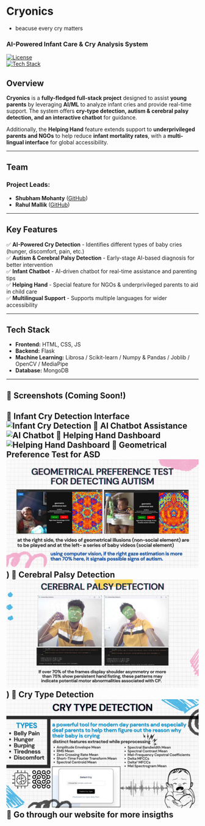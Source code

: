 # Cryonics 
- beacuse every cry matters
### AI-Powered Infant Care & Cry Analysis System  

[![License](https://img.shields.io/badge/License-MIT-blue.svg)](LICENSE)  
[![Tech Stack](https://img.shields.io/badge/Tech%20Stack-Full%20Stack-green)](#tech-stack)  

## Overview  
**Cryonics** is a **fully-fledged full-stack project** designed to assist **young parents** by leveraging **AI/ML** to analyze infant cries and provide real-time support. The system offers **cry-type detection, autism & cerebral palsy detection, and an interactive chatbot** for guidance.  

Additionally, the **Helping Hand** feature extends support to **underprivileged parents and NGOs** to help reduce **infant mortality rates**, with a **multi-lingual interface** for global accessibility.  

---

## Team  
### Project Leads:  
- **Shubham Mohanty** ([GitHub](https://github.com/shubudubu))  
- **Rahul Mallik** ([GitHub](https://github.com/rahul-mallik))  

---

## Key Features  
✅ **AI-Powered Cry Detection** - Identifies different types of baby cries (hunger, discomfort, pain, etc.)  
✅ **Autism & Cerebral Palsy Detection** - Early-stage AI-based diagnosis for better intervention  
✅ **Infant Chatbot** - AI-driven chatbot for real-time assistance and parenting tips  
✅ **Helping Hand** - Special feature for NGOs & underprivileged parents to aid in child care  
✅ **Multilingual Support** - Supports multiple languages for wider accessibility  

---

## Tech Stack  
- **Frontend:**  HTML, CSS, JS 
- **Backend:** Flask   
- **Machine Learning:** Librosa / Scikit-learn / Numpy & Pandas / Joblib / OpenCV / MediaPipe  
- **Database:** MongoDB   

---

## 📸 Screenshots (Coming Soon!)  
🔹 Infant Cry Detection Interface
![Infant Cry Detection](https://cdn.discordapp.com/attachments/899208092888207370/1343251729050898533/image.png?ex=67bc9828&is=67bb46a8&hm=ba934b24a44f88ad33c6d880b560103d5b15772f8dde57a1e9eb2906e59c98d1&)
🔹 AI Chatbot Assistance 
![AI Chatbot](https://cdn.discordapp.com/attachments/899208092888207370/1343252354014773409/image.png?ex=67bc98bd&is=67bb473d&hm=099bbf5ebe5005d864c7d3374411e282cd5abfac729f1d860b1822a56bf0ac6a&)
🔹 Helping Hand Dashboard
![Helping Hand Dashboard](https://cdn.discordapp.com/attachments/899208092888207370/1343251392378441748/image.png?ex=67bc97d8&is=67bb4658&hm=892baf393fb686397d0f317fd05c315a216880a7ed337e57c7d8c7b1e5eb3674&)
🔹 Geometrical Preference Test for ASD
![Geometrical Preference Test for ASD](static/IMG-20250221-WA0016.jpg) 
)
🔹 Cerebral Palsy Detection
![Cerebral Palsy Detection](static/IMG-20250221-WA0014.jpg) 
)
🔹 Cry Type Detection
![Cry Type Detection](static/IMG-20250221-WA0015.jpg) 
🔹 Go through our website for more insigths
---
